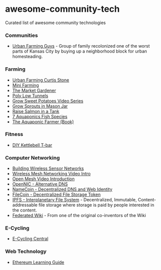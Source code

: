 # awesome-community-tech
Curated list of awesome community technologies

### Communities
- [Urban Farming Guys](http://theurbanfarmingguys.com/our-story) - Group of family recolonized one of the worst parts of Kansas City by buying up a neighborhood block for urban homesteading.

### Farming
- [Urban Farming Curtis Stone](https://www.youtube.com/user/urbanfarmercstone)
- [Mini Farming](https://www.amazon.com/Mini-Farming-Self-Sufficiency-Brett-Markham/dp/1602399840/ref=sr_1_1?ie=UTF8&qid=1510375050&sr=8-1&keywords=mini+farming)
- [The Market Gardener](http://www.themarketgardener.com)
- [Poly Low Tunnels](https://www.youtube.com/watch?v=MjJaz3ZFzww)
- [Grow Sweet Potatoes Video Series](https://www.youtube.com/watch?v=aPGqyDP8zRk)
- [Grow Sprouts in Mason Jar](https://www.youtube.com/watch?v=QmKctMME_xc&t=5s)
- [Raise Salmon in a Tank](http://animals.mom.me/how-to-raise-salmon-in-a-tank-8389841.html)
- [7 Aquaponics Fish Species](http://homeaquaponicssystem.com/fish/top-7-aquaponics-fish-species/)
- [The Aquaponic Farmer (Book)](https://www.amazon.com/Aquaponic-Farmer-Complete-Operating-Commercial/dp/086571858X/ref=sr_1_4?s=books&ie=UTF8&qid=1510378310&sr=1-4&keywords=aquaponics)

### Fitness
- [DIY Kettlebell T-bar](http://www.endofthreefitness.com/how-to-build-a-kettlebell-in-36-seconds/)

### Computer Networking
- [Building Wireless Sensor Networks](https://www.amazon.com/Building-Wireless-Sensor-Networks-Processing/dp/0596807732/ref=sr_1_5?s=books&ie=UTF8&qid=1510375433&sr=1-5&keywords=mesh+network)
- [Wireless Mesh Networking Video Intro](https://www.youtube.com/watch?v=T7fJwAyALss)
- [Open Mesh Video Introduction](https://www.youtube.com/watch?v=1YOoT3NxgYg)
- [OpenNIC - Alternative DNS](https://www.opennic.org)
- [NameCoin - Decentralized DNS and Web Identity](https://www.namecoin.org)
- [FileCoin - Decentralized File Storage Token](https://filecoin.io/)
- [IPFS - Interplanetary File System](https://ipfs.io/) - Decentralized, Immutable, Content-addressable file storage where storage is paid by people interested in the content.
- [Federated Wiki](https://github.com/fedwiki) - From one of the original co-inventors of the Wiki

### E-Cycling
- [E-Cycling Central](http://www.ecyclingcentral.com)

### Web Technology
- [Ethereum Learning Guide](https://ethereum.gitbooks.io/frontier-guide/content/ethereum.html)
